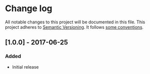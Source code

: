 # Change log
All notable changes to this project will be documented in this file.
This project adheres to [Semantic Versioning](http://semver.org/). It follows [some conventions](http://keepachangelog.com/).
 
## [1.0.0] - 2017-06-25
### Added
- Initial release
